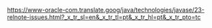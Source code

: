 https://www-oracle-com.translate.goog/java/technologies/javase/23-relnote-issues.html?_x_tr_sl=en&_x_tr_tl=pt&_x_tr_hl=pt&_x_tr_pto=tc
